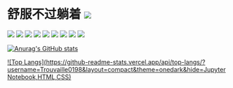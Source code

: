 # 舒服不过躺着 <a href="https://github.com/Trouvaille0198/Notes"><img src="https://img.shields.io/github/followers/Trouvaille0198?style=social" /></a>
<a href="https://www.notion.so/MelonSoul-983461ad8e494019b23ea9f8402ddbb0"><img src="https://img.shields.io/badge/Notion-FFFFFF?style=for-the-badge&logo=notion&logoColor=black" /></a>
<a href="http://music.163.com/m/user/home?id=52005227"><img src="https://img.shields.io/badge/netease_music-FA243C?style=for-the-badge&logo=applemusic&logoColor=white" /></a>   <img src="https://img.shields.io/badge/Python-FFD43B?style=for-the-badge&logo=python&logoColor=darkgreen" />  <img src="https://img.shields.io/badge/C%2B%2B-00599C?style=for-the-badge&logo=c%2B%2B&logoColor=white"/>  <img src="https://img.shields.io/badge/JavaScript-323330?style=for-the-badge&logo=javascript&logoColor=F7DF1E" />   <img src="https://img.shields.io/badge/vue-4FC08D?style=for-the-badge&logo=vue.js&logoColor=white" /> <img src="https://img.shields.io/badge/fastapi-109989?style=for-the-badge&logo=FASTAPI&logoColor=white" /> <img src="https://img.shields.io/badge/VS_Code-0078D4?style=for-the-badge&logo=visual%20studio%20code&logoColor=white" /> <img src="https://img.shields.io/badge/Steam-000000?style=for-the-badge&logo=steam&logoColor=white" />

[![Anurag's GitHub stats](https://github-readme-stats.vercel.app/api?username=Trouvaille0198&theme=onedark)](https://github.com/anuraghazra/github-readme-stats)



[![Top Langs](https://github-readme-stats.vercel.app/api/top-langs/?username=Trouvaille0198&layout=compact&theme=onedark&hide=Jupyter Notebook,HTML,CSS)](https://github.com/anuraghazra/github-readme-stats)


